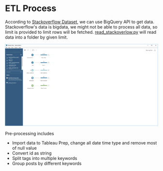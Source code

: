 # ETL Process

According to [Stackoverflow Dataset](https://www.kaggle.com/stackoverflow/stackoverflow), we can use BigQuery API to get data. Stackoverflow's data is bigdata, we might not be able to process all data, so limit is provided to limit rows will be fetched. [read_stackoverlow.py](./read_stackoverflow.py) will read data into a folder by given limit.

![stackoverflow ETL process](./stackoverflow.png "stackoverflow.tfl")

Pre-processing includes

* Import data to Tableau Prep, change all date time type and remove most of null value
* Convert id as string
* Split tags into multiple keywords
* Group posts by different keywords